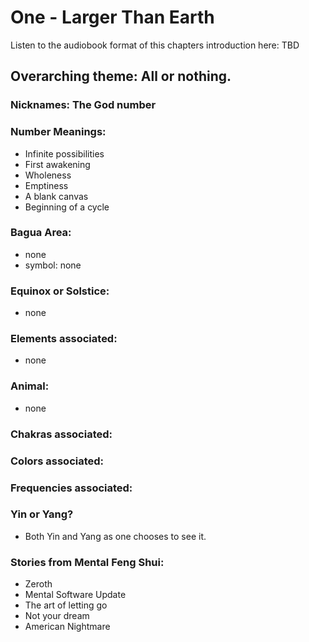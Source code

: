 # One - Larger Than Earth

Listen to the audiobook format of this chapters introduction here: TBD

## Overarching theme: All or nothing.

### Nicknames: The God number

### Number Meanings:

- Infinite possibilities
- First awakening
- Wholeness
- Emptiness
- A blank canvas
- Beginning of a cycle

### Bagua Area:
- none
- symbol: none

### Equinox or Solstice:
- none
### Elements associated:
- none

### Animal:
- none
### Chakras associated:

### Colors associated:

### Frequencies associated:
### Yin or Yang?
- Both Yin and Yang as one chooses to see it.
### Stories from Mental Feng Shui:

- Zeroth
- Mental Software Update
- The art of letting go
- Not your dream
- American Nightmare
